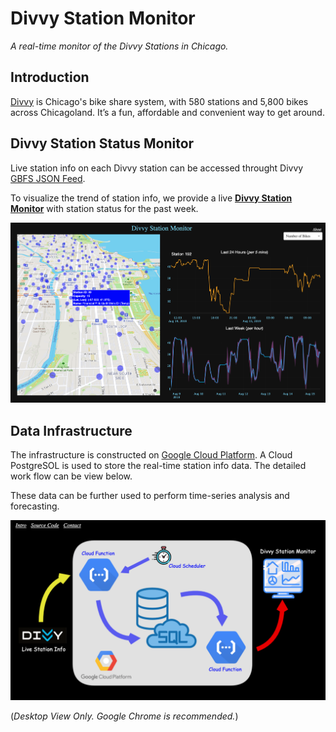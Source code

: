 # Divvy Station Monitor

_A real-time monitor of the Divvy Stations in Chicago._

## Introduction
[Divvy](https://www.divvybikes.com/) is Chicago's bike share system, with 580 stations and 5,800 bikes across Chicagoland. It’s a fun, affordable and convenient way to get around. 

## Divvy Station Status Monitor
Live station info on each Divvy station can be accessed throught Divvy [GBFS JSON Feed](https://gbfs.divvybikes.com/gbfs/gbfs.json).

To visualize the trend of station info, we provide a live [**Divvy Station Monitor**](https://divvystationmonitor.herokuapp.com) with station status for the past week. 

[![Alt text](/static/img/snapshot.png?raw=true "Optional Title")](https://divvystationmonitor.herokuapp.com)

## Data Infrastructure
The infrastructure is constructed on [Google Cloud Platform](https://cloud.google.com/). A Cloud PostgreSOL is used to store the real-time station info data. The detailed work flow can be view below.

These data can be further used to perform time-series analysis and forecasting.

[![Work Flow](/static/img/wf.png?raw=true "Optional Title")](https://divvystationmonitor.herokuapp.com/about)


(*Desktop View Only. Google Chrome is recommended.*)
